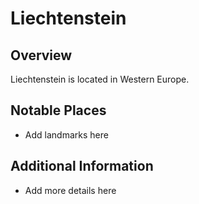 # Liechtenstein
## Overview
Liechtenstein is located in Western Europe.

## Notable Places
- Add landmarks here

## Additional Information
- Add more details here
